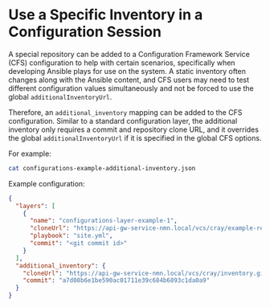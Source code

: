 # Use a Specific Inventory in a Configuration Session

A special repository can be added to a Configuration Framework Service (CFS) configuration to help with certain scenarios, specifically when developing Ansible plays for use on the system. A static inventory often changes along with the Ansible content, and CFS users may need to test different configuration values simultaneously and not be forced to use the global `additionalInventoryUrl`.

Therefore, an `additional_inventory` mapping can be added to the CFS configuration. Similar to a standard configuration layer, the additional inventory only requires a commit and repository clone URL, and it overrides the global `additionalInventoryUrl` if it is specified in the global CFS options.

For example:

```bash
cat configurations-example-additional-inventory.json
```

Example configuration:

```json
{
  "layers": [
    {
      "name": "configurations-layer-example-1",
      "cloneUrl": "https://api-gw-service-nmn.local/vcs/cray/example-repo.git",
      "playbook": "site.yml",
      "commit": "<git commit id>"
    }
  ],
  "additional_inventory": {
    "cloneUrl": "https://api-gw-service-nmn.local/vcs/cray/inventory.git",
    "commit": "a7d08b6e1be590ac01711e39c684b6893c1da0a9"
  }
}
```

